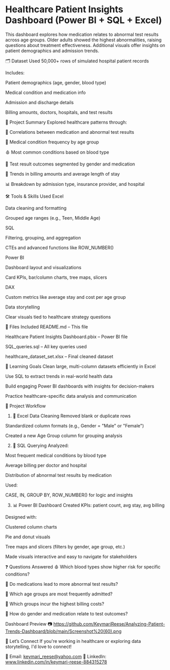 # Healthcare Patient Insights Dashboard (Power BI + SQL + Excel)
This dashboard explores how medication relates to abnormal test results across age groups. Older adults showed the highest abnormalities, raising questions about treatment effectiveness. Additional visuals offer insights on patient demographics and admission trends.

🗂️ Dataset Used
50,000+ rows of simulated hospital patient records

Includes:

Patient demographics (age, gender, blood type)

Medical condition and medication info

Admission and discharge details

Billing amounts, doctors, hospitals, and test results

📌 Project Summary
Explored healthcare patterns through:

💊 Correlations between medication and abnormal test results

🧓 Medical condition frequency by age group

🩸 Most common conditions based on blood type

🧪 Test result outcomes segmented by gender and medication

🧾 Trends in billing amounts and average length of stay

📊 Breakdown by admission type, insurance provider, and hospital

🛠️ Tools & Skills Used
Excel

Data cleaning and formatting

Grouped age ranges (e.g., Teen, Middle Age)

SQL

Filtering, grouping, and aggregation

CTEs and advanced functions like ROW_NUMBER()

Power BI

Dashboard layout and visualizations

Card KPIs, bar/column charts, tree maps, slicers

DAX

Custom metrics like average stay and cost per age group

Data storytelling

Clear visuals tied to healthcare strategy questions

📁 Files Included
README.md – This file

Healthcare Patient Insights Dashboard.pbix – Power BI file

SQL_queries.sql – All key queries used

healthcare_dataset_set.xlsx – Final cleaned dataset

🚀 Learning Goals
Clean large, multi-column datasets efficiently in Excel

Use SQL to extract trends in real-world health data

Build engaging Power BI dashboards with insights for decision-makers

Practice healthcare-specific data analysis and communication

🔄 Project Workflow
1. 🧹 Excel Data Cleaning
Removed blank or duplicate rows

Standardized column formats (e.g., Gender = "Male" or "Female")

Created a new Age Group column for grouping analysis

2. 🧾 SQL Querying
Analyzed:

Most frequent medical conditions by blood type

Average billing per doctor and hospital

Distribution of abnormal test results by medication

Used:

CASE, IN, GROUP BY, ROW_NUMBER() for logic and insights

3. 📊 Power BI Dashboard
Created KPIs: patient count, avg stay, avg billing

Designed with:

Clustered column charts

Pie and donut visuals

Tree maps and slicers (filters by gender, age group, etc.)

Made visuals interactive and easy to navigate for stakeholders

❓ Questions Answered
🩸 Which blood types show higher risk for specific conditions?

💊 Do medications lead to more abnormal test results?

🧓 Which age groups are most frequently admitted?

🧾 Which groups incur the highest billing costs?

🧪 How do gender and medication relate to test outcomes?

Dashboard Preview
📷 https://github.com/KeymariReese/Analyzing-Patient-Trends-Dashboard/blob/main/Screenshot%20(60).png

🙌 Let’s Connect
If you're working in healthcare or exploring data storytelling, I'd love to connect!

📧 Email: keymari_reese@yahoo.com
💼 LinkedIn: www.linkedin.com/in/keymari-reese-884315278


